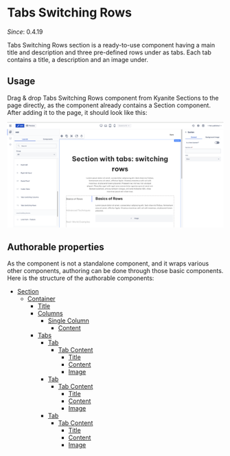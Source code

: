 # Tabs Switching Rows

_Since_: 0.4.19

Tabs Switching Rows section is a ready-to-use component having a main title and description
and three pre-defined rows under as tabs. Each tab contains a title, a description and an
image under.

## Usage

Drag & drop Tabs Switching Rows component from Kyanite Sections to the page directly, as the
component already contains a Section component.
After adding it to the page, it should look like this:
<p align="center" width="100%">
    <img class="image--with-border" src="_images/initial-tabsswitchingrows.png" alt="Initial Tabs Switching Rows">
</p>

## Authorable properties

As the component is not a standalone component, and it wraps various other components, authoring
can be done through those basic components. Here is the structure of the authorable components:

- <a href="../../../components/section">Section</a>
    - <a href="../../../components/container">Container</a>
        - <a href="../../../components/title">Title</a>
        - <a href="../../../components/columns">Columns</a>
            - <a href="../../../components/columns/column">Single Column</a>
                - <a href="../../../components/content">Content</a>
        - <a href="../../../components/tabs">Tabs</a>
            - <a href="../../../components/tabs/tab">Tab</a>
                - <a href="../../../components/tabs/tabcontent">Tab Content</a>
                    - <a href="../../../components/title">Title</a>
                    - <a href="../../../components/content">Content</a>
                    - <a href="../../../components/image">Image</a>
            - <a href="../../../components/tabs/tab">Tab</a>
                - <a href="../../../components/tabs/tabcontent">Tab Content</a>
                    - <a href="../../../components/title">Title</a>
                    - <a href="../../../components/content">Content</a>
                    - <a href="../../../components/image">Image</a>
            - <a href="../../../components/tabs/tab">Tab</a>
                - <a href="../../../components/tabs/tabcontent">Tab Content</a>
                    - <a href="../../../components/title">Title</a>
                    - <a href="../../../components/content">Content</a>
                    - <a href="../../../components/image">Image</a>